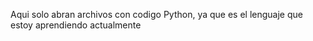 Aqui solo abran archivos con codigo Python, ya que es el lenguaje que estoy aprendiendo actualmente
